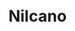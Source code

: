 ---
title: "Nilcano"
collection: software
type: "A GAP package"
gitlink: "https://github.com/Osferay/nilcano"
description: "Computation of canonical conjugate representatives for finitely generated nilpotent groups"
manual: "/manuals/nilcano/chap0.html"
manualpdf: "nilcano.pdf"
---